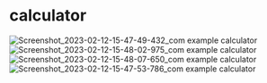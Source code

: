 # calculator

![Screenshot_2023-02-12-15-47-49-432_com example calculator](https://user-images.githubusercontent.com/122556666/218305536-383b95d1-f00d-406c-826b-22c88968d2e2.jpg)
![Screenshot_2023-02-12-15-48-02-975_com example calculator](https://user-images.githubusercontent.com/122556666/218305543-d4ae9962-8417-44b9-ab06-405c7765dcd4.jpg)
![Screenshot_2023-02-12-15-48-07-650_com example calculator](https://user-images.githubusercontent.com/122556666/218305546-fb3c5592-54fa-49ac-890c-92657fb2a817.jpg)
![Screenshot_2023-02-12-15-47-53-786_com example calculator](https://user-images.githubusercontent.com/122556666/218305558-dbce6698-07ac-44f9-ac26-9015ff9d60da.jpg)
